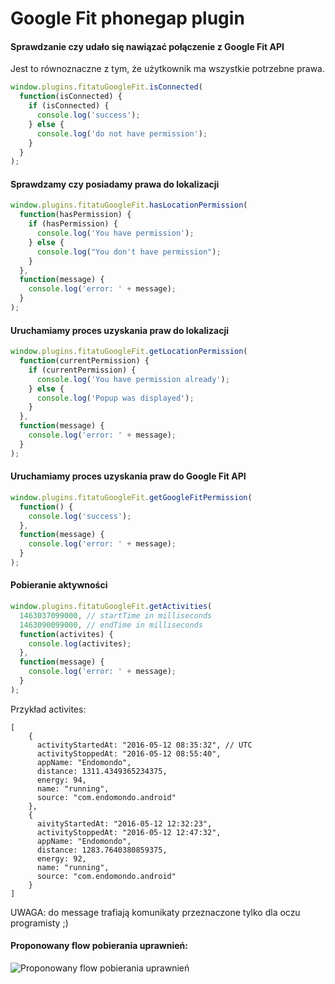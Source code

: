 Google Fit phonegap plugin
=========

#### Sprawdzanie czy udało się nawiązać połączenie z Google Fit API

Jest to równoznaczne z tym, że użytkownik ma wszystkie potrzebne prawa.

```javascript
window.plugins.fitatuGoogleFit.isConnected(
  function(isConnected) {
	if (isConnected) {
	  console.log('success');
	} else {
	  console.log('do not have permission');
	}
  }
);
```

#### Sprawdzamy czy posiadamy prawa do lokalizacji

```javascript
window.plugins.fitatuGoogleFit.hasLocationPermission(
  function(hasPermission) {
  	if (hasPermission) {
  	  console.log('You have permission');
  	} else {
  	  console.log("You don't have permission");
  	}
  },
  function(message) {
    console.log('error: ' + message);
  }
);
```

#### Uruchamiamy proces uzyskania praw do lokalizacji

```javascript
window.plugins.fitatuGoogleFit.getLocationPermission(
  function(currentPermission) {
  	if (currentPermission) {
  	  console.log('You have permission already');
  	} else {
  	  console.log('Popup was displayed');
  	}
  },
  function(message) {
    console.log('error: ' + message);
  }
);
```

#### Uruchamiamy proces uzyskania praw do Google Fit API

```javascript
window.plugins.fitatuGoogleFit.getGoogleFitPermission(
  function() {
	console.log('success');
  },
  function(message) {
    console.log('error: ' + message);
  }
);
```

#### Pobieranie aktywności

```javascript
window.plugins.fitatuGoogleFit.getActivities(
  1463037099000, // startTime in milliseconds
  1463090099000, // endTime in milliseconds
  function(activites) {
    console.log(activites);
  },
  function(message) {
    console.log('error: ' + message);
  }
);
```

Przykład activites:
```
[
    {
      activityStartedAt: "2016-05-12 08:35:32", // UTC
      activityStoppedAt: "2016-05-12 08:55:40",
      appName: "Endomondo",
      distance: 1311.4349365234375,
      energy: 94,
      name: "running",
      source: "com.endomondo.android"
    },
    {
      aivityStartedAt: "2016-05-12 12:32:23",
      activityStoppedAt: "2016-05-12 12:47:32",
      appName: "Endomondo",
      distance: 1283.7640380859375,
      energy: 92,
      name: "running",
      source: "com.endomondo.android"
    }
]

```

UWAGA: do message trafiają komunikaty przeznaczone tylko dla oczu programisty ;)


#### Proponowany flow pobierania uprawnień:

![Proponowany flow pobierania uprawnień](https://github.com/SymetriaSpJ/phonegap-plugin-GoogleFit/blob/docs/GoogleFitPhonegapPlugin-getPermissions.png "getPermissions")


